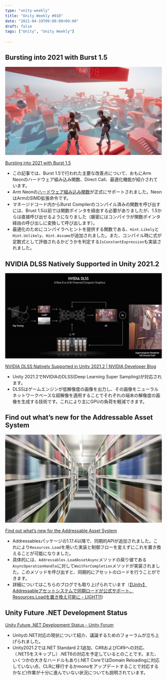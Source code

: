 ```yaml
---
type: "unity-weekly"
title: "Unity Weekly #010"
date: "2021-04-19T09:00:00+09:00"
draft: false
tags: ["Unity", "Unity Weekly"]

---
```


## Bursting into 2021 with Burst 1.5

![](./unity-DOTS-Netcode.jpg)

[Bursting into 2021 with Burst 1.5](https://blogs.unity3d.com/jp/2021/04/14/bursting-into-2021-with-burst-1-5/)

- この記事では、Burst 1.5で行われた主要な改善点について、おもにArm Neonのハードウェア組み込み関数、Direct Call、最適化機能が紹介されています。
- Arm Neonの[ハードウェア組み込み関数](https://developer.arm.com/architectures/instruction-sets/simd-isas/neon/intrinsics)が正式にサポートされました。NeonはArmのSIMD拡張命令です。
- マネージドコード内からBurst Compilerのコンパイル済みの関数を呼び出すには、Brust 1.5以前では関数ポインタを経由する必要がありましたが、1.5からは直接呼び出せるようになりました（厳密にはコンパイラが関数ポインタ経由の呼び出しに変換して呼び出します）。
- 最適化のためにコンパイラへヒントを提供する関数である、`Hint.Likely`と`Hint.Unlikely`、`Hint.Assume`が追加されました。また、コンパイル時に式が定数式として評価されるかどうかを判定する`IsConstantExpression`も実装されました。

## NVIDIA DLSS Natively Supported in Unity 2021.2

![](./pasted-image-0-4.png)

[NVIDIA DLSS Natively Supported in Unity 2021.2 | NVIDIA Developer Blog](https://developer.nvidia.com/blog/nvidia-dlss-natively-supported-in-unity-2021-2/?ncid=so-twit-162141-vt10)

- Unity 2021.2でNVIDIAのDLSS(Deep Learning Super Sampling)が対応されます。
- DLSSはゲームエンジンが低解像度の画像を出力し、その画像をニューラルネットワークベースな超解像を適用することでそれぞれの端末の解像度の画像を生成する技術です。これにより主にGPUの負荷を軽減できます。

## Find out what’s new for the Addressable Asset System

![](./image1-1.jpg)

[Find out what’s new for the Addressable Asset System](https://blogs.unity3d.com/2021/04/14/find-out-whats-new-for-the-addressable-asset-system/)

- Addressablesパッケージの1.17.4以降で、同期的APIが追加されました。これにより`Resources.Load`を用いた実装と制御フローを変えずにこれを置き換えることが可能になりました。
- 具体的には、`Addressables.LoadAssetAsync`メソッドの戻り値である`AsyncOperationHandle`に対して`WaitForCompletion`メソッドが実装されました。このメソッドを呼び出すと、同期的にアセットのロードを行うことができます。
- 詳細についてはこちらのブログでも取り上げられています（[【Unity】Addressableアセットシステムで同期ロードが公式サポート、Resources.Loadを置き換え可能に - LIGHT11](https://light11.hatenadiary.com/entry/2021/04/13/194929)）

## Unity Future .NET Development Status

[Unity Future .NET Development Status - Unity Forum](https://forum.unity.com/threads/unity-future-net-development-status.1092205/)

- Unityの.NET対応の現状について紹介、議論するためのフォーラムが立ち上げられました。
- Unity2021.2では.NET Standard 2.1追加、C#8およびC#9への対応、（.NET5をスキップし）.NET6の対応を予定しているとのことです。また、いくつかの大きなハードルもあり(.NET CoreではDomain Reloadingに対応していない点、CLRに移行するかmonoをアップデートすることで対応するかなど)作業が十分に進んでいない状況についても説明されています。